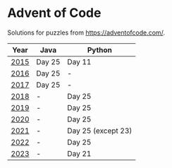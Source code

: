 # Advent of Code

Solutions for puzzles from https://adventofcode.com/.

| Year                                  | Java   | Python             |
|---------------------------------------|--------|--------------------|
| [2015](https://adventofcode.com/2015) | Day 25 | Day 11             |
| [2016](https://adventofcode.com/2016) | Day 25 | -                  |
| [2017](https://adventofcode.com/2017) | Day 25 | -                  |
| [2018](https://adventofcode.com/2018) | -      | Day 25             |
| [2019](https://adventofcode.com/2019) | -      | Day 25             |
| [2020](https://adventofcode.com/2020) | -      | Day 25             |
| [2021](https://adventofcode.com/2021) | -      | Day 25 (except 23) |
| [2022](https://adventofcode.com/2022) | -      | Day 25             |
| [2023](https://adventofcode.com/2023) | -      | Day 21             |
